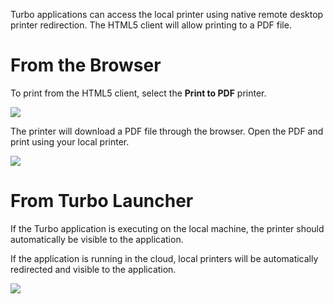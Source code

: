 Turbo applications can access the local printer using native remote desktop printer redirection. The HTML5 client will allow printing to a PDF file.

# From the Browser

To print from the HTML5 client, select the **Print to PDF** printer.

![](/docs/end_user_guide/printing/print-to-pdf.png)

The printer will download a PDF file through the browser. Open the PDF and print using your local printer.

![](/docs/end_user_guide/printing/downloaded-pdf.png)

# From Turbo Launcher

If the Turbo application is executing on the local machine, the printer should automatically be visible to the application.

If the application is running in the cloud, local printers will be automatically redirected and visible to the application.

![](/docs/end_user_guide/printing/redirected-printer.png)